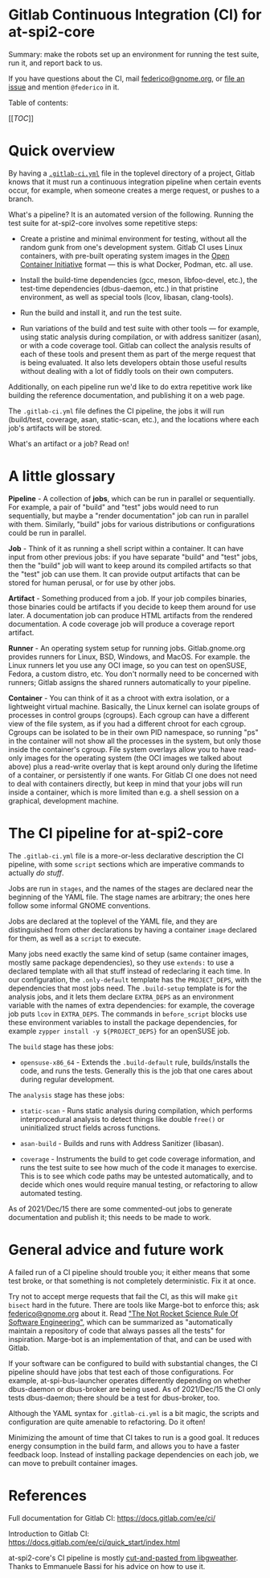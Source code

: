 # Gitlab Continuous Integration (CI) for at-spi2-core

Summary: make the robots set up an environment for running the test
suite, run it, and report back to us.

If you have questions about the CI, mail federico@gnome.org, or [file
an issue](https://gitlab.gnome.org/GNOME/at-spi2-core/-/issues) and
mention `@federico` in it.

Table of contents:

[[_TOC_]]

# Quick overview

By having a [`.gitlab-ci.yml`](../.gitlab-ci.yml) file in the toplevel
directory of a project, Gitlab knows that it must run a continuous
integration pipeline when certain events occur, for example, when
someone creates a merge request, or pushes to a branch.

What's a pipeline?  It is an automated version of the following.
Running the test suite for at-spi2-core involves some repetitive
steps:

* Create a pristine and minimal environment for testing, without all the random
  gunk from one's development system.  Gitlab CI uses Linux containers,
  with pre-built operating system images in the [Open Container
  Initiative][OCI] format — this is what Docker, Podman, etc. all use.

* Install the build-time dependencies (gcc, meson, libfoo-devel,
  etc.), the test-time dependencies (dbus-daemon, etc.) in that
  pristine environment, as well as special tools (lcov, libasan,
  clang-tools).

* Run the build and install it, and run the test suite.

* Run variations of the build and test suite with other tools — for
  example, using static analysis during compilation, or with address
  sanitizer (asan), or with a code coverage tool.  Gitlab can collect
  the analysis results of each of these tools and present them as part
  of the merge request that is being evaluated.  It also lets
  developers obtain those useful results without dealing with a lot of
  fiddly tools on their own computers.
  
Additionally, on each pipeline run we'd like to do extra repetitive
work like building the reference documentation, and publishing it on a
web page.

The `.gitlab-ci.yml` file defines the CI pipeline, the jobs it will
run (build/test, coverage, asan, static-scan, etc.), and the locations
where each job's artifacts will be stored.

What's an artifact or a job?  Read on!

# A little glossary

**Pipeline** - A collection of **jobs**, which can be run in parallel
or sequentially.  For example, a pair of "build" and "test" jobs would
need to run sequentially, but maybe a "render documentation" job can
run in parallel with them.  Similarly, "build" jobs for various
distributions or configurations could be run in parallel.

**Job** - Think of it as running a shell script within a container.
It can have input from other previous jobs: if you have separate
"build" and "test" jobs, then the "build" job will want to keep around
its compiled artifacts so that the "test" job can use them.  It can
provide output artifacts that can be stored for human perusal, or for
use by other jobs.

**Artifact** - Something produced from a job.  If your job compiles
binaries, those binaries could be artifacts if you decide to keep them
around for use later.  A documentation job can produce HTML artifacts
from the rendered documentation.  A code coverage job will produce a
coverage report artifact.

**Runner** - An operating system setup for running jobs.
Gitlab.gnome.org provides runners for Linux, BSD, Windows, and MacOS.
For example. the Linux runners let you use any OCI image, so you can
test on openSUSE, Fedora, a custom distro, etc.  You don't normally
need to be concerned with runners; Gitlab assigns the shared runners
automatically to your pipeline.

**Container** - You can think of it as a chroot with extra isolation,
or a lightweight virtual machine.  Basically, the Linux kernel can
isolate groups of processes in control groups (cgroups).  Each cgroup
can have a different view of the file system, as if you had a
different chroot for each cgroup.  Cgroups can be isolated to be in
their own PID namespace, so running "ps" in the container will not
show all the processes in the system, but only those inside the
container's cgroup.  File system overlays allow you to have read-only
images for the operating system (the OCI images we talked about above)
plus a read-write overlay that is kept around only during the lifetime
of a container, or persistently if one wants.  For Gitlab CI one does
not need to deal with containers directly, but keep in mind that your
jobs will run inside a container, which is more limited than e.g. a
shell session on a graphical, development machine.

# The CI pipeline for at-spi2-core

The `.gitlab-ci.yml` file is a more-or-less declarative description
the CI pipeline, with some `script` sections which are imperative
commands to actually *do stuff*.

Jobs are run in `stages`, and the names of the stages are declared
near the beginning of the YAML file.  The stage names are arbitrary;
the ones here follow some informal GNOME conventions.

Jobs are declared at the toplevel of the YAML file, and they are
distinguished from other declarations by having a container `image`
declared for them, as well as a `script` to execute.

Many jobs need exactly the same kind of setup (same container images,
mostly same package dependencies), so they use `extends:` to use a
declared template with all that stuff instead of redeclaring it each
time.  In our configuration, the `.only-default` template has the
`PROJECT_DEPS`, with the dependencies that most jobs need.  The
`.build-setup` template is for the analysis jobs, and it lets them
declare `EXTRA_DEPS` as an environment variable with the names of
extra dependencies: for example, the coverage job puts `lcov` in
`EXTRA_DEPS`.  The commands in `before_script` blocks use these
environment variables to install the package dependencies, for example
`zypper install -y ${PROJECT_DEPS}` for an openSUSE job.

The `build` stage has these jobs:

* `opensuse-x86_64` - Extends the `.build-default` rule,
  builds/installs the code, and runs the tests.  Generally this is the
  job that one cares about during regular development.

The `analysis` stage has these jobs:

* `static-scan` - Runs static analysis during compilation, which
  performs interprocedural analysis to detect things like double
  `free()` or uninitialized struct fields across functions.
  
* `asan-build` - Builds and runs with Address Sanitizer (libasan).

* `coverage` - Instruments the build to get code coverage information,
  and runs the test suite to see how much of the code it manages to
  exercise.  This is to see which code paths may be untested
  automatically, and to decide which ones would require manual
  testing, or refactoring to allow automated testing.

As of 2021/Dec/15 there are some commented-out jobs to generate
documentation and publish it; this needs to be made to work.

# General advice and future work

A failed run of a CI pipeline should trouble you; it either means that
some test broke, or that something is not completely deterministic.
Fix it at once.

Try not to accept merge requests that fail the CI, as this will make
`git bisect` hard in the future.  There are tools like Marge-bot to
enforce this; ask federico@gnome.org about it.  Read ["The Not Rocket
Science Rule Of Software
Engineering"](https://graydon.livejournal.com/186550.html), which can
be summarized as "automatically maintain a repository of code that
always passes all the tests" for inspiration.  Marge-bot is an
implementation of that, and can be used with Gitlab.

If your software can be configured to build with substantial changes,
the CI pipeline should have jobs that test each of those
configurations.  For example, at-spi-bus-launcher operates differently
depending on whether dbus-daemon or dbus-broker are being used.  As of
2021/Dec/15 the CI only tests dbus-daemon; there should be a test for
dbus-broker, too.

Although the YAML syntax for `.gitlab-ci.yml` is a bit magic, the
scripts and configuration are quite amenable to refactoring.  Do it
often!

Minimizing the amount of time that CI takes to run is a good goal.  It
reduces energy consumption in the build farm, and allows you to have a
faster feedback loop.  Instead of installing package dependencies on
each job, we can move to prebuilt container images.

# References

Full documentation for Gitlab CI: https://docs.gitlab.com/ee/ci/

Introduction to Gitlab CI: https://docs.gitlab.com/ee/ci/quick_start/index.html

at-spi2-core's CI pipeline is mostly [cut-and-pasted from
libgweather](https://gitlab.gnome.org/GNOME/libgweather/-/blob/main/.gitlab-ci.yml).
Thanks to Emmanuele Bassi for his advice on how to use it.

[OCI]: https://opencontainers.org/
